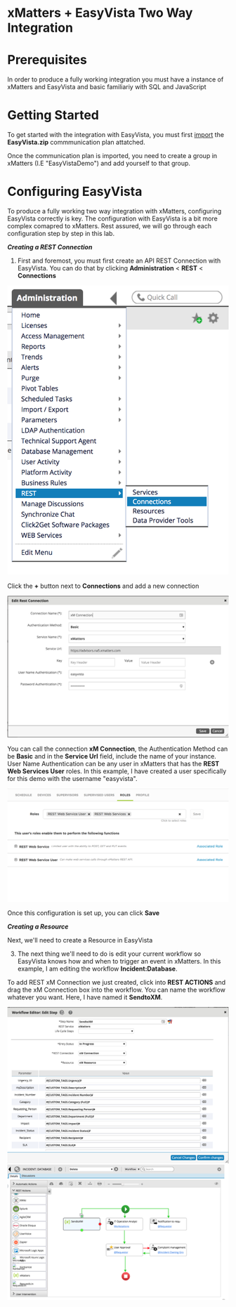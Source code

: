 # xMatters + EasyVista Two Way Integration

# Prerequisites
In order to produce a fully working integration you must have a instance of xMatters and EasyVista and basic familiariy with SQL and JavaScript

# Getting Started
To get started with the integration with EasyVista, you must first [import](https://help.xmatters.com/OnDemand/xmodwelcome/communicationplanbuilder/exportcommplan.htm) the **EasyVista.zip** commmunication plan attatched. 

Once the communication plan is imported, you need to create a group in xMatters (I.E "EasyVistaDemo") and add yourself to that group.

# Configuring EasyVista

To produce a fully working two way integration with xMatters, configuring EasyVista correctly is key. The configuration with EasyVista is a bit more complex comapred to xMatters. Rest assured, we will go through each configuration step by step in this lab.

***Creating a REST Connection***
1. First and foremost, you must first create an API REST Connection with EasyVista. You can do that by clicking **Administration** < **REST** < **Connections**



<kbd>
    <img src="images/rest.png">
</kbd>



Click the **+** button next to **Connections** and add a new connection




<kbd>
    <img src="images/connection.png">
</kbd>



You can call the connection **xM Connection**, the Authentication Method can be **Basic** and in the **Service Url** field, include the name of your instance. User Name Authentication can be any user in xMatters that has the **REST Web Services User** roles. In this example, I have created a user specifically for this demo with the username "easyvista".



<kbd>
    <img src="images/roles.png">
</kbd>


Once this configuration is set up, you can click **Save**

***Creating a Resource***

Next, we'll need to create a Resource in EasyVista


3. The next thing we'll need to do is edit your current workflow so EasyVista knows how and when to trigger an event in xMatters. In this example, I am editing the workflow **Incident:Database**. 

To add REST xM Connection we just created, click into **REST ACTIONS** and drag the xM Connection box into the workflow. You can name the workflow whatever you want. Here, I have named it **SendtoXM**.

<kbd>
    <img src="images/workflow_editor.png">
</kbd>



<kbd>
    <img src="images/workflow.png">
</kbd>

